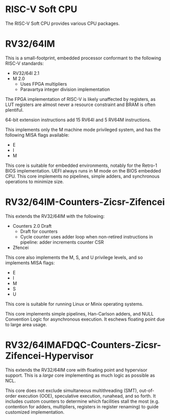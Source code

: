 RISC-V Soft CPU
===============

The RISC-V Soft CPU provides various CPU packages.

# RV32/64IM

This is a small-footprint, embedded processor conformant to the following
RISC-V standards:

* RV32/64I 2.1
* M 2.0
  * Uses FPGA multipliers
  * Paravartya integer division implementation

The FPGA implementation of RISC-V is likely unaffected by registers, as LUT
registers are almost never a resource constraint and BRAM is often plentiful.

64-bit extension instructions add 15 RV64I and 5 RV64M instructions.

This implements only the M machine mode privileged system, and has the
following MISA flags available:

* E
* I
* M

This core is suitable for embedded environments, notably for the Retro-1 BIOS
implementation.  UEFI always runs in M mode on the BIOS embedded CPU.  This
core implements no pipelines, simple adders, and synchronous operations to
minimize size.

# RV32/64IM-Counters-Zicsr-Zifencei

This extends the RV32/64IM with the following:

* Counters 2.0 Draft
  * Draft for counters
  * Cycle counter uses adder loop when non-retired instructions in pipeline:  adder increments counter CSR
* Zfencei

This core also implements the M, S, and U privilege levels, and so implements
MISA flags:

* E
* I
* M
* S
* U

This core is suitable for running Linux or Minix operating systems.

This core implements simple pipelines, Han-Carlson adders, and NULL Convention
Logic for asynchronous execution.  It eschews floating point due to large area
usage.

# RV32/64IMAFDQC-Counters-Zicsr-Zifencei-Hypervisor

This extends the RV32/64IM core with floating point and hypervisor support.
This is a *large* core implementing as much logic as possible as NCL.

This core does not exclude simultaneous multithreading (SMT), out-of-order
execution (OOE), speculative execution, runahead, and so forth.  It includes
custom counters to determine which facilities stall the most (e.g. contention
for adders, multipliers, registers in register renaming) to guide customized
implementation.


